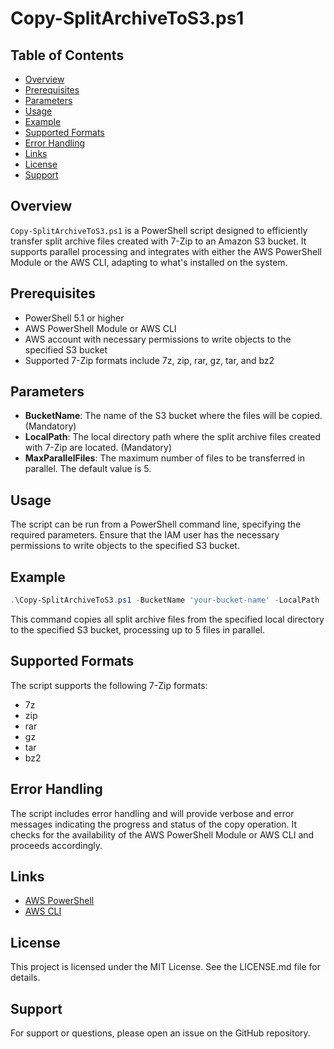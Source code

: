
# Copy-SplitArchiveToS3.ps1 

## Table of Contents

- [Overview](#overview)
- [Prerequisites](#prerequisites)
- [Parameters](#parameters)
- [Usage](#usage)
- [Example](#example)
- [Supported Formats](#supported-formats)
- [Error Handling](#error-handling)
- [Links](#links)
- [License](#license)
- [Support](#support)

## Overview

`Copy-SplitArchiveToS3.ps1` is a PowerShell script designed to efficiently transfer split archive files created with 7-Zip to an Amazon S3 bucket. It supports parallel processing and integrates with either the AWS PowerShell Module or the AWS CLI, adapting to what's installed on the system.

## Prerequisites

- PowerShell 5.1 or higher
- AWS PowerShell Module or AWS CLI
- AWS account with necessary permissions to write objects to the specified S3 bucket
- Supported 7-Zip formats include 7z, zip, rar, gz, tar, and bz2

## Parameters

- **BucketName**: The name of the S3 bucket where the files will be copied. (Mandatory)
- **LocalPath**: The local directory path where the split archive files created with 7-Zip are located. (Mandatory)
- **MaxParallelFiles**: The maximum number of files to be transferred in parallel. The default value is 5.

## Usage

The script can be run from a PowerShell command line, specifying the required parameters. Ensure that the IAM user has the necessary permissions to write objects to the specified S3 bucket.

## Example

```powershell
.\Copy-SplitArchiveToS3.ps1 -BucketName 'your-bucket-name' -LocalPath 'C:\path\to\archive\files'
```

This command copies all split archive files from the specified local directory to the specified S3 bucket, processing up to 5 files in parallel.

## Supported Formats

The script supports the following 7-Zip formats:

- 7z
- zip
- rar
- gz
- tar
- bz2

## Error Handling

The script includes error handling and will provide verbose and error messages indicating the progress and status of the copy operation. It checks for the availability of the AWS PowerShell Module or AWS CLI and proceeds accordingly.

## Links

- [AWS PowerShell](https://aws.amazon.com/powershell/)
- [AWS CLI](https://aws.amazon.com/cli/)

## License

This project is licensed under the MIT License. See the LICENSE.md file for details.

## Support

For support or questions, please open an issue on the GitHub repository.
